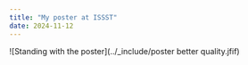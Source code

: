 ```yaml
---
title: "My poster at ISSST"
date: 2024-11-12
---
```


![Standing with the poster](../_include/poster better quality.jfif)
